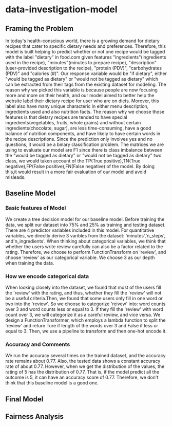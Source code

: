 # data-investigation-model

## Framing the Problem
In today's health-conscious world, there is a growing demand for dietary recipes that cater to specific dietary needs and preferences. Therefore, this model is built helping to predict whether or not one recipe would be tagged with the label "dietary" in food.com given features "ingredients"(ingredients used in the recipe), "minutes"(minutes to prepare recipe), "description"(user-provided description to the recipe), "protein (PDV)", "carbohydrates (PDV)" and "calories (#)". Our response variable would be "if dietary", either "would be tagged as dietary" or "would not be tagged as dietary" which can be extracted from their tags from the existing dataset for modeling. The reason why we picked this variable is because people are now focusing more and more on their health, and our model aimed to better help the website label their dietary recipe for user who are on diets. Morover, this label also have many unique characteric in either menu description, ingredients used and also nutrition facts. The reason why we choose those features is that dietary recipes are tended to have special ingredients(vegetables, fruits, whole grains) and without certain ingredients(chocolate, sugar), are less time-consuming, have a good balance of nutrition components, and have likely to have certain words in the recipe descriptions. Since the prediction only involves yes and no questions, it would be a binary classification problem. The matrices we are using to evaluate our model are F1 since there is class imbalance between the "would be tagged as dietary" or "would not be tagged as dietary" two class, we would taken account of the TP(True positive),TN(True negative),FP(False positive),FN(False negative) of the model. By doing this,it would result in a more fair evaluation of our model and avoid misleads.


## Baseline Model
### Basic features of Model
We create a tree decision model for our baseline model. Before training the data, we split our dataset into 75% and 25% as training and testing dataset. There are 4 predictor variables included in this model. For quantitative variables, we directly derive 3 varibles from the dataset: 'minutes','n_steps', and'n_ingredients'. When thinking about categorical variables, we think that whether the users write review carefully can also be a factor related to the rating. Therefore, we choose to perform FunctionTransform on 'review', and choose 'review' as our categorical variable. We choose 3 as our depth when training the data.
<br />
### How we encode categorical data
When looking closely into the dataset, we found that most of the users fill the 'review' with the rating, and thus, whether they fill the 'review' will not be a useful criteria.Then, we found that some users only fill in one word or two into the 'review'. So we choose to categorize 'reivew' into: word counts over 3 and word counts less or equal to 3. If they fill the 'review' with word count over 3, we will categorize it as a careful review, and vice versa. We design a FunctionTransformer, which employs a lambda function to split the 'review' and return Ture if length of the words over 3 and False if less or equal to 3. Then, we use a pipeline to transform and then one-hot encode it.
<br />
### Accuracy and Comments
We run the accuracy several times on the trained dataset, and the accuracy rate remains about 0.77. Also, the tested data shows a constant accuracy rate of about 0.77. However, when we get the distribution of the values, the rating of 5 has the distribution of 0.77. That is, if the model predict all the outcome is 5, it can have an accuracy score of 0.77. Therefore, we don't think that this baseline model is a good one.
<br />

## Final Model

## Fairness Analysis
